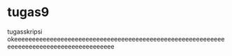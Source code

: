 # tugas9
tugasskripsi
okeeeeeeeeeeeeeeeeeeeeeeeeeeeeeeeeeeeeeeeeeeeeeeeeeeeeeeeeeeeeeeeeeeeeeeeeeeeeeeeeeeeeeeeee
